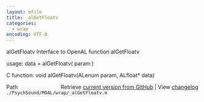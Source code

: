 ```yaml
---
layout: mfile
title: _alGetFloatv
categories:
  - wrap
encoding: UTF-8
---
```


alGetFloatv  Interface to OpenAL function alGetFloatv  

usage:  data = alGetFloatv( param )  

C function:  void alGetFloatv(ALenum param, ALfloat\* data)  


<div class="code_header" style="text-align:right;">
  <span style="float:left;">Path&nbsp;&nbsp;</span> <span class="counter">Retrieve <a href=
  "https://raw.github.com/Psychtoolbox-3/Psychtoolbox-3/beta/./PsychSound/MOAL/wrap/_alGetFloatv.m">current version from GitHub</a> | View <a href=
  "https://github.com/Psychtoolbox-3/Psychtoolbox-3/commits/beta/./PsychSound/MOAL/wrap/_alGetFloatv.m">changelog</a></span>
</div>
<div class="code">
  <code>./PsychSound/MOAL/wrap/_alGetFloatv.m</code>
</div>

